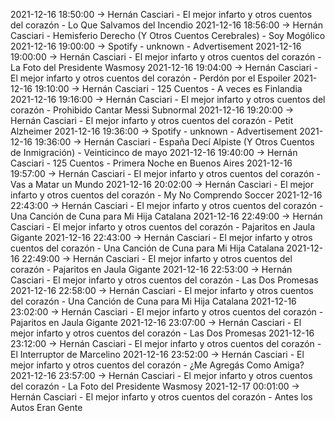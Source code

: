 2021-12-16 18:50:00 -> Hernán Casciari - El mejor infarto y otros cuentos del corazón - Lo Que Salvamos del Incendio
2021-12-16 18:56:00 -> Hernán Casciari - Hemisferio Derecho (Y Otros Cuentos Cerebrales) - Soy Mogólico
2021-12-16 19:00:00 -> Spotify - unknown - Advertisement
2021-12-16 19:00:00 -> Hernán Casciari - El mejor infarto y otros cuentos del corazón - La Foto del Presidente Wasmosy
2021-12-16 19:04:00 -> Hernán Casciari - El mejor infarto y otros cuentos del corazón - Perdón por el Espoiler
2021-12-16 19:10:00 -> Hernán Casciari - 125 Cuentos - A veces es Finlandia
2021-12-16 19:16:00 -> Hernán Casciari - El mejor infarto y otros cuentos del corazón - Prohibido Cantar Messi Subnormal
2021-12-16 19:20:00 -> Hernán Casciari - El mejor infarto y otros cuentos del corazón - Petit Alzheimer
2021-12-16 19:36:00 -> Spotify - unknown - Advertisement
2021-12-16 19:36:00 -> Hernán Casciari - España Decí Alpiste (Y Otros Cuentos de Inmigración) - Veinticinco de mayo
2021-12-16 19:40:00 -> Hernán Casciari - 125 Cuentos - Primera Noche en Buenos Aires
2021-12-16 19:57:00 -> Hernán Casciari - El mejor infarto y otros cuentos del corazón - Vas a Matar un Mundo
2021-12-16 20:02:00 -> Hernán Casciari - El mejor infarto y otros cuentos del corazón - My No Comprendo Soccer
2021-12-16 22:43:00 -> Hernán Casciari - El mejor infarto y otros cuentos del corazón - Una Canción de Cuna para Mi Hija Catalana
2021-12-16 22:49:00 -> Hernán Casciari - El mejor infarto y otros cuentos del corazón - Pajaritos en Jaula Gigante
2021-12-16 22:43:00 -> Hernán Casciari - El mejor infarto y otros cuentos del corazón - Una Canción de Cuna para Mi Hija Catalana
2021-12-16 22:49:00 -> Hernán Casciari - El mejor infarto y otros cuentos del corazón - Pajaritos en Jaula Gigante
2021-12-16 22:53:00 -> Hernán Casciari - El mejor infarto y otros cuentos del corazón - Las Dos Promesas
2021-12-16 22:58:00 -> Hernán Casciari - El mejor infarto y otros cuentos del corazón - Una Canción de Cuna para Mi Hija Catalana
2021-12-16 23:02:00 -> Hernán Casciari - El mejor infarto y otros cuentos del corazón - Pajaritos en Jaula Gigante
2021-12-16 23:07:00 -> Hernán Casciari - El mejor infarto y otros cuentos del corazón - Las Dos Promesas
2021-12-16 23:12:00 -> Hernán Casciari - El mejor infarto y otros cuentos del corazón - El Interruptor de Marcelino
2021-12-16 23:52:00 -> Hernán Casciari - El mejor infarto y otros cuentos del corazón - ¿Me Agregás Como Amiga?
2021-12-16 23:57:00 -> Hernán Casciari - El mejor infarto y otros cuentos del corazón - La Foto del Presidente Wasmosy
2021-12-17 00:01:00 -> Hernán Casciari - El mejor infarto y otros cuentos del corazón - Antes los Autos Eran Gente
